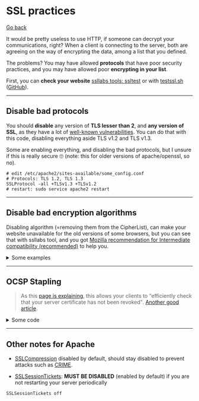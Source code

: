 # SSL practices

[Go back](../index.md#security)

It would be pretty useless to use HTTP, if someone can decrypt your communications, right? When a client is connecting to the server, both are agreeing on the way of encrypting the data, among a list that you defined.

The problems? You may have allowed **protocols** that have poor security practices, and you may have allowed poor **encrypting in your list**.

First, you can **check your website** [ssllabs tools: ssltest](https://dev.ssllabs.com/ssltest/index.html) or with [testssl.sh](https://testssl.sh/) ([GitHub](https://github.com/drwetter/testssl.sh)).

<hr class="sl">

## Disable bad protocols

You should **disable** any version of **TLS lesser than 2**, and **any version of SSL**, as they have a lot of [well-known vulnerabilities](https://en.wikipedia.org/wiki/Transport_Layer_Security#Attacks_against_TLS/SSL). You can do that with this code, disabling everything aside TLS v1.2 and TLS v1.3.

Some are enabling everything, and disabling the bad protocols, but I unsure if this is really secure 🙄 (note: this for older versions of apache/openssl, so no).

```apacheconf
# edit /etc/apache2/sites-available/some_config.conf
# Protocols: TLS 1.2, TLS 1.3
SSLProtocol -all +TLSv1.3 +TLSv1.2
# restart: sudo service apache2 restart
```

<hr class="sr">

## Disable bad encryption algorithms

Disabling algorithm (=removing them from the CipherList), can make your website unavailable for the old versions of some browsers, but you can see that with ssllabs tool, and you got [Mozilla recommendation for Intermediate compatibility (recommended)](https://wiki.mozilla.org/Security/Server_Side_TLS) to help you.

<details class="details-e">
<summary>Some examples</summary>

```apacheconf
# edit /etc/apache2/sites-available/some_config.conf
# add, at the end, either 1) 2), 3) or sometime else
# don't forget to restart when you're done
# sudo service apache2 restart

#
# Proposition 1)
#
SSLHonorCipherOrder on
SSLCipherSuite EECDH+AESGCM:EDH+AESGCM:AES256+EECDH:ECDHE-RSA-AES128-SHA:DHE-RSA-AES128-GCM-SHA256:AES256+EDH:ECDHE-RSA-AES256-GCM-SHA384:ECDHE-RSA-AES128-GCM-SHA256:DHE-RSA-AES256-GCM-SHA384:ECDHE-RSA-AES256-SHA384:ECDHE-RSA-AES128-SHA256:ECDHE-RSA-AES256-SHA:DHE-RSA-AES256-SHA256:DHE-RSA-AES128-SHA256:DHE-RSA-AES256-SHA:DHE-RSA-AES128-SHA:ECDHE-RSA-DES-CBC3-SHA:EDH-RSA-DES-CBC3-SHA:AES256-GCM-SHA384:AES128-GCM-SHA256:AES256-SHA256:AES128-SHA256:AES256-SHA:AES128-SHA:DES-CBC3-SHA:HIGH:!aNULL:!eNULL:!EXPORT:!DES:!MD5:!PSK:!RC4

#
# Proposition 2)
#
SSLCipherSuite ECDHE-ECDSA-AES256-GCM-SHA384:ECDHE-RSA-AES256-GCM-SHA384:ECDHE-ECDSA-CHACHA20-POLY1305:ECDHE-RSA-CHACHA20-POLY1305:ECDHE-ECDSA-AES128-GCM-SHA256:ECDHE-RSA-AES128-GCM-SHA256:ECDHE-ECDSA-AES256-SHA384:ECDHE-RSA-AES256-SHA384:ECDHE-ECDSA-AES128-SHA256:ECDHE-RSA-AES128-SHA256
SSLHonorCipherOrder on

#
# Proposition 3)
# Mozilla intermediate
#
SSLCipherSuite ECDHE-ECDSA-AES128-GCM-SHA256:ECDHE-RSA-AES128-GCM-SHA256:ECDHE-ECDSA-AES256-GCM-SHA384:ECDHE-RSA-AES256-GCM-SHA384:ECDHE-ECDSA-CHACHA20-POLY1305:ECDHE-RSA-CHACHA20-POLY1305:DHE-RSA-AES128-GCM-SHA256:DHE-RSA-AES256-GCM-SHA384
# hard algorithms, so we let the client pick
SSLHonorCipherOrder off
```
</details>

<hr class="sr">

## OCSP Stapling

> As this [page is explaining](https://cwiki.apache.org/confluence/display/httpd/OCSPStapling), this allows your clients to <q>efficiently check that your server certificate has not been revoked</q>. [Another good article](https://raymii.org/s/tutorials/OCSP_Stapling_on_Apache2.html).

<details class="details-e">
<summary>Some code</summary>

```apacheconf
# use either 1) or 2), don't forget to restart
# restart: sudo service apache2 restart

# Proposition 1)
# edit /etc/apache2/sites-available/some_config.conf
# near the end
SSLUseStapling On
SSLStaplingCache "shmcb:logs/ssl_stapling(32768)"

# Proposition 2)
# in /etc/apache2/mods-available/ssl.conf
# near the end
SSLUseStapling On
SSLStaplingCache shmcb:${APACHE_RUN_DIR}/ssl_stapling(32768)
```
</details>

<hr class="sl">

## Other notes for Apache

* [SSLCompression](https://httpd.apache.org/docs/trunk/mod/mod_ssl.html#sslcompression) disabled by default, should stay disabled to prevent attacks such as [CRIME](https://en.wikipedia.org/wiki/CRIME).

* [SSLSessionTickets](https://httpd.apache.org/docs/trunk/mod/mod_ssl.html#sslsessiontickets): **MUST BE DISABLED** (enabled by default) if you are not restarting your server periodically

```apacheconf
SSLSessionTickets off
```